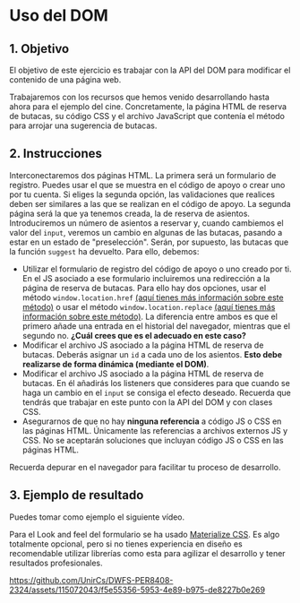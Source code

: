 # Uso del DOM

## 1. Objetivo
El objetivo de este ejercicio es trabajar con la API del DOM para modificar el contenido de una página web.

Trabajaremos con los recursos que hemos venido desarrollando hasta ahora para el ejemplo del cine. Concretamente, la página HTML de reserva de butacas, su código CSS y el archivo JavaScript que contenía el método para arrojar una sugerencia de butacas.

## 2. Instrucciones
Interconectaremos dos páginas HTML. La primera será un formulario de registro. Puedes usar el que se muestra en el código de apoyo o crear uno por tu cuenta. Si eliges la segunda opción, las validaciones que realices deben ser similares a las que se realizan en el código de apoyo. La segunda página será la que ya tenemos creada, la de reserva de asientos. Introduciremos un número de asientos a reservar y, cuando cambiemos el valor del ``input``, veremos un cambio en algunas de las butacas, pasando a estar en un estado de "preselección". Serán, por supuesto, las butacas que la función ``suggest`` ha devuelto.
Para ello, debemos:

- Utilizar el formulario de registro del código de apoyo o uno creado por ti. En el JS asociado a ese formulario incluiremos una redirección a la página de reserva de butacas. Para ello hay dos opciones, usar el método ``window.location.href`` [(aquí tienes más información sobre este método)](https://www.w3schools.com/jsref/prop_loc_href.asp) o usar el método ``window.location.replace`` [(aquí tienes más información sobre este método)](https://www.w3schools.com/jsref/met_loc_replace.asp). La diferencia entre ambos es que el primero añade una entrada en el historial del navegador, mientras que el segundo no. **¿Cuál crees que es el adecuado en este caso?**
- Modificar el archivo JS asociado a la página HTML de reserva de butacas. Deberás asignar un ``id`` a cada uno de los asientos. **Esto debe realizarse de forma dinámica (mediante el DOM)**.
- Modificar el archivo JS asociado a la página HTML de reserva de butacas. En él añadirás los listeners que consideres para que cuando se haga un cambio en el ``input`` se consiga el efecto deseado. Recuerda que tendrás que trabajar en este punto con la API del DOM y con clases CSS.
- Asegurarnos de que no hay **ninguna referencia** a código JS o CSS en las páginas HTML. Únicamente las referencias a archivos externos JS y CSS. No se aceptarán soluciones que incluyan código JS o CSS en las páginas HTML.

Recuerda depurar en el navegador para facilitar tu proceso de desarrollo.

## 3. Ejemplo de resultado

Puedes tomar como ejemplo el siguiente vídeo.

Para el Look and feel del formulario se ha usado [Materialize CSS](https://materializecss.com/). Es algo totalmente opcional, pero si no tienes experiencia en diseño es recomendable utilizar librerías como esta para agilizar el desarrollo y tener resultados profesionales.

https://github.com/UnirCs/DWFS-PER8408-2324/assets/115072043/f5e55356-5953-4e89-b975-de8227b0e269

